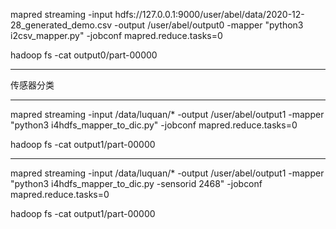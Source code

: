 mapred streaming -input hdfs://127.0.0.1:9000/user/abel/data/2020-12-28_generated_demo.csv -output /user/abel/output0  -mapper "python3 i2csv_mapper.py" -jobconf mapred.reduce.tasks=0 


hadoop fs -cat output0/part-00000


--------------------

传感器分类

--------------------

mapred streaming -input /data/luquan/* -output /user/abel/output1  -mapper "python3 i4hdfs_mapper_to_dic.py" -jobconf mapred.reduce.tasks=0


hadoop fs -cat output1/part-00000

--------------------

mapred streaming -input /data/luquan/* -output /user/abel/output1  -mapper "python3 i4hdfs_mapper_to_dic.py -sensorid 2468" -jobconf mapred.reduce.tasks=0


hadoop fs -cat output1/part-00000